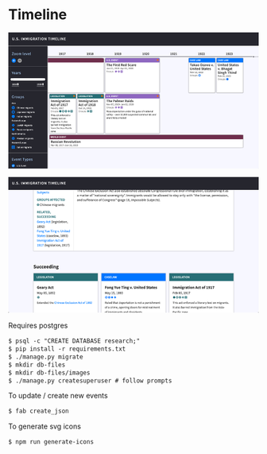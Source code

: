 # Timeline

![timeline view](./timeline.png)


![details view](./timeline-details.png)

Requires postgres

```
$ psql -c "CREATE DATABASE research;"
$ pip install -r requirements.txt
$ ./manage.py migrate
$ mkdir db-files
$ mkdir db-files/images
$ ./manage.py createsuperuser # follow prompts
```

To update / create new events
```bash
$ fab create_json
```

To generate svg icons
```
$ npm run generate-icons 

```